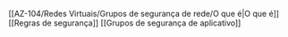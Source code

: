 [[AZ-104/Redes Virtuais/Grupos de segurança de rede/O que é|O que é]]
[[Regras de segurança]]
[[Grupos de segurança de aplicativo]]
